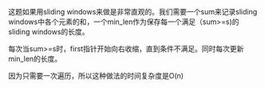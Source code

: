 <p>
这题如果用sliding windows来做是非常直观的。我们需要一个sum来记录sliding  windows中各个元素的和，一个min_len作为保存每一个满足（sum>=s)的sliding
windows的长度。
</p>
<p>每次当sum>=s时，first指针开始向右收缩，直到条件不满足。同时每次更新min_len的长度。</p>
<p>因为只需要一次遍历，所以这种做法的时间复杂度是O(n)</p>
